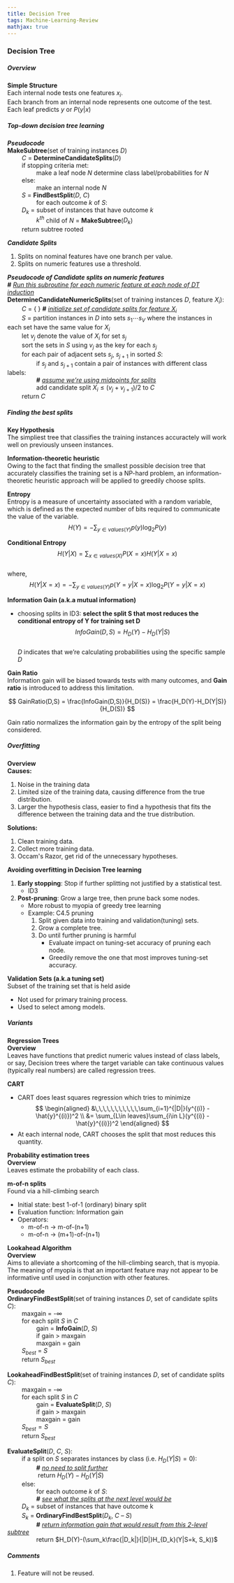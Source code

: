 ```yaml
---
title: Decision Tree
tags: Machine-Learning-Review
mathjax: true
---
```


### Decision Tree

##### Overview
**Simple Structure**  
Each internal node tests one features $x_i$.  
Each branch from an internal node represents one outcome of the test.  
Each leaf predicts $y$ or $P(y|x)$  

##### Top-down decision tree learning
***Pseudocode***  
**MakeSubtree**(set of training instances $D$)  
$\quad\quad C$ = **DetermineCandidateSplits**($D$)  
$\quad\quad$if stopping criteria met:  
$\quad\quad\quad\quad$make a leaf node $N$ determine class label/probabilities for $N$  
$\quad\quad$else:  
$\quad\quad\quad\quad$make an internal node $N$  
$\quad\quad S$ = **FindBestSplit**($D$, $C$)  
$\quad\quad\quad\quad$for each outcome $k$ of $S$:  
$\quad\quad D_k$ = subset of instances that have outcome $k$  
$\quad\quad\quad\quad k^{th}$ child of $N$ = **MakeSubtree**($D_k$)  
$\quad\quad$return subtree rooted 

***Candidate Splits***
1.  Splits on nominal features have one branch per value.
2.  Splits on numeric features use a threshold.

***Pseudocode of Candidate splits on numeric features***  
**\#** *<u>Run this subroutine for each numeric feature at each node of DT induction</u>*  
**DetermineCandidateNumericSplits**(set of training instances $D$, feature $X_i$):  
$\quad\quad C$ = { } **\#** *<u>initialize set of candidate splits for feature $X_i$</u>*  
$\quad\quad S$ = partition instances in $D$ into sets $s_1 \cdots s_V$ where the instances in each set have the same value for $X_i$  
$\quad\quad$let $v_j$ denote the value of $X_i$ for set $s_j$   
$\quad\quad$sort the sets in $S$ using $v_j$ as the key for each $s_j$   
$\quad\quad$for each pair of adjacent sets $s_j$, $s_{j+1}$ in sorted $S$:  
$\quad\quad \quad\quad$if $s_j$ and $s_{j+1}$ contain a pair of instances with different class labels:  
$\quad\quad \quad\quad$**\#** *<u>assume we’re using midpoints for splits </u>*  
$\quad\quad \quad\quad$add candidate split $X_i ≤ (v_j + v_{j+1})/2$ to $C$  
$\quad\quad$return $C$

##### Finding the best splits
**Key Hypothesis**  
The simpliest  tree that classifies the training instances accuractely will work well on previously unseen instances.  

**Information-theoretic heuristic**  
Owing to the fact that finding the smallest possible decision tree that accurately classifies the training set is a NP-hard problem, an information-theoretic heuristic approach will be applied to greedily choose splits.  

**Entropy**  
Entropy is a measure of uncertainty associated with a random variable, which is defined as the expected number of bits required to communicate the value of the variable.  
$$
H(Y) = - \sum_{y\in values(Y)}p(y)\log_2P(y)
$$

**Conditional Entropy**  
$$
H(Y|X) = \sum_{x\in values(X)}P(X=x)H(Y|X=x)
$$  
where,  
$$
H(Y|X=x) = - \sum_{y\in values(Y)}p(Y=y|X=x)\log_2P(Y=y|X=x)
$$

**Information Gain (a.k.a mutual information)**  

*   choosing splits in ID3: **select the split S that most reduces the conditional entropy of Y for training set D**  
    $$
    InfoGain(D,S) = H_D(Y) - H_D(Y|S)
    $$  
    $D$ indicates that we’re calculating probabilities using the specific sample $D$

**Gain Ratio**  
Information gain will be biased towards tests with many outcomes, and **Gain ratio** is introduced to address this limitation.

$$
GainRatio(D,S) = \frac{InfoGain(D,S)}{H_D(S)} = \frac{H_D(Y)-H_D(Y|S)}{H_D(S)}
$$

Gain ratio normalizes the information gain by the entropy of the split being considered.

##### Overfitting

**Overview**  
**Causes:**  
1.  Noise in the training data
2.  Limited size of the training data, causing difference from the true distribution.
3.  Larger the hypothesis class, easier to find a hypothesis that fits the difference between the training data and the true distribution.

**Solutions:**  
1.  Clean training data.
2.  Collect more training data.
3.  Occam's Razor, get rid of the unnecessary hypotheses.

**Avoiding overfitting in Decision Tree learning**  
1.  **Early stopping**: Stop if further splitting not justified by a statistical test.
    *    ID3
2.  **Post-pruning**: Grow a large tree, then prune back some nodes.
    *    More robust to myopia of greedy tree learning
    *    Example: C4.5 pruning
            1.  Split given data into training and validation(tuning) sets.
            2.  Grow a complete tree.
            3.  Do until further pruning is harmful
                *   Evaluate impact on tuning-set accuracy of pruning each node.
                *   Greedily remove the one that most improves tuning-set accuracy.
                
**Validation Sets (a.k.a tuning set)**  
Subset of the training set that is held aside
* Not used for primary training process.
* Used to select among models.

##### Variants

**Regression Trees**  
**Overview**  
Leaves have functions that predict numeric values instead of class labels, or say, Decision trees where the target variable can take continuous values (typically real numbers) are called regression trees.

**CART**

*   CART does least squares regression which tries to minimize  
    $$
    \begin{aligned}
    &\,\,\,\,\,\,\,\,\,\,\,\sum_{i=1}^{|D|}(y^{(i)} - \hat{y}^{(i)})^2 \\
    &= \sum_{L\in leaves}\sum_{i\in L}(y^{(i)} - \hat{y}^{(i)})^2
    \end{aligned}
    $$  
*   At each internal node, CART chooses the split that most reduces this quantity.

**Probability estimation trees**  
**Overview**  
Leaves estimate the probability of each class.

**m-of-n splits**  
Found via a hill-climbing search
* Initial state: best 1-of-1 (ordinary) binary split
* Evaluation function: Information gain
* Operators:
    *   m-of-n $\rightarrow$ m-of-(n+1)
    *   m-of-n $\rightarrow$ (m+1)-of-(n+1)
    
**Lookahead Algorithm**  
**Overview**  
Aims to alleviate a shortcoming of the hill-climbing search, that is myopia. The meaning of myopia is that an important feature may not appear to be informative until used in conjunction with other features.

**Pseudocode**  
**OrdinaryFindBestSplit**(set of training instances $D$, set of candidate splits $C$):  
$\quad\quad$maxgain = -$∞$  
$\quad\quad$for each split $S$ in $C$  
$\quad\quad \quad\quad$gain = **InfoGain**($D$, $S$)   
$\quad\quad \quad\quad$if gain > maxgain  
$\quad\quad \quad\quad$maxgain = gain  
$\quad\quad S_{best}$ = $S$  
$\quad\quad$return $S_{best}$  

**LookaheadFindBestSplit**(set of training instances $D$, set of candidate splits $C$):  
$\quad\quad$maxgain = -$∞$  
$\quad\quad$for each split $S$ in $C$  
$\quad\quad \quad\quad$gain = **EvaluateSplit**($D$, $S$)   
$\quad\quad \quad\quad$if gain > maxgain  
$\quad\quad \quad\quad$maxgain = gain   
$\quad\quad S_{best} = S$  
$\quad\quad$return $S_{best}$

**EvaluateSplit**($D$, $C$, $S$):  
$\quad\quad$if a split on $S$ separates instances by class (i.e. $H_D(Y|S) = 0$):  
$\quad\quad \quad\quad$**\#** *<u>no need to split further</u>*  
$\quad\quad \quad\quad$ return $H_D(Y) - H_D(Y|S)$  
$\quad\quad$else:  
$\quad\quad \quad\quad$for each outcome $k$ of $S$:  
$\quad\quad \quad\quad$**\#** *<u>see what the splits at the next level would be</u>*  
$\quad\quad D_k$ = subset of instances that have outcome k     
$\quad\quad S_k$ = **OrdinaryFindBestSplit**($D_k$, $C$ – $S$)  
$\quad\quad \quad\quad$**\#** *<u>return information gain that would result from this 2-level subtree</u>*  
$\quad\quad \quad\quad$return $H_D(Y)-(\sum_k\frac{|D_k|}{|D|}H_{D_k}(Y|S=k, S_k))$  

##### Comments
1.  Feature will not be reused.
